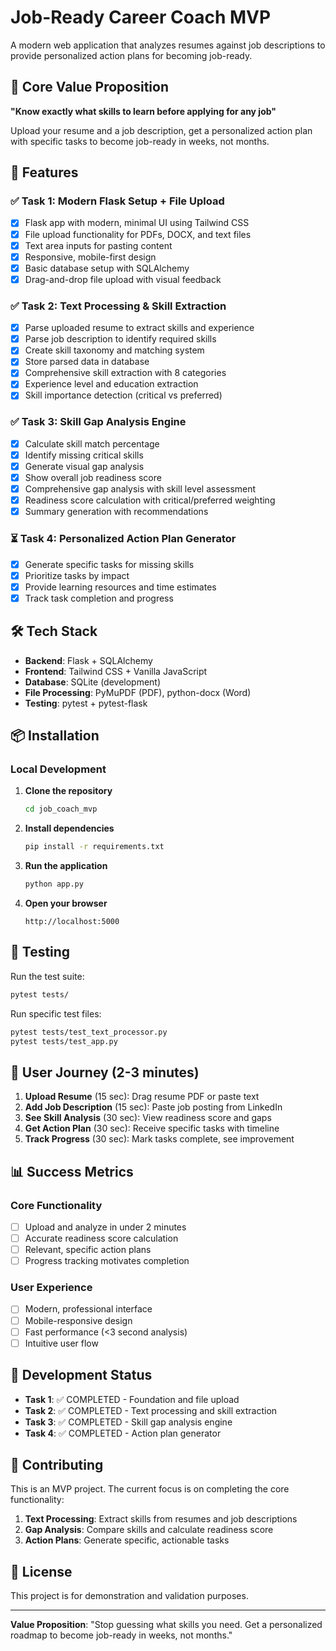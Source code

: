 # Job-Ready Career Coach MVP

A modern web application that analyzes resumes against job descriptions to provide personalized action plans for becoming job-ready.

## 🎯 Core Value Proposition

**"Know exactly what skills to learn before applying for any job"**

Upload your resume and a job description, get a personalized action plan with specific tasks to become job-ready in weeks, not months.

## 🚀 Features

### ✅ Task 1: Modern Flask Setup + File Upload 
- [x] Flask app with modern, minimal UI using Tailwind CSS
- [x] File upload functionality for PDFs, DOCX, and text files
- [x] Text area inputs for pasting content
- [x] Responsive, mobile-first design
- [x] Basic database setup with SQLAlchemy
- [x] Drag-and-drop file upload with visual feedback

### ✅ Task 2: Text Processing & Skill Extraction 
- [x] Parse uploaded resume to extract skills and experience
- [x] Parse job description to identify required skills
- [x] Create skill taxonomy and matching system
- [x] Store parsed data in database
- [x] Comprehensive skill extraction with 8 categories
- [x] Experience level and education extraction
- [x] Skill importance detection (critical vs preferred)

### ✅ Task 3: Skill Gap Analysis Engine 
- [x] Calculate skill match percentage
- [x] Identify missing critical skills
- [x] Generate visual gap analysis
- [x] Show overall job readiness score
- [x] Comprehensive gap analysis with skill level assessment
- [x] Readiness score calculation with critical/preferred weighting
- [x] Summary generation with recommendations

### ⏳ Task 4: Personalized Action Plan Generator 
- [x] Generate specific tasks for missing skills
- [x] Prioritize tasks by impact
- [x] Provide learning resources and time estimates
- [x] Track task completion and progress

## 🛠 Tech Stack

- **Backend**: Flask + SQLAlchemy
- **Frontend**: Tailwind CSS + Vanilla JavaScript
- **Database**: SQLite (development)
- **File Processing**: PyMuPDF (PDF), python-docx (Word)
- **Testing**: pytest + pytest-flask

## 📦 Installation

### Local Development

1. **Clone the repository**
   ```bash
   cd job_coach_mvp
   ```

2. **Install dependencies**
   ```bash
   pip install -r requirements.txt
   ```

3. **Run the application**
   ```bash
   python app.py
   ```

4. **Open your browser**
   ```
   http://localhost:5000
   ```


## 🧪 Testing

Run the test suite:
```bash
pytest tests/
```

Run specific test files:
```bash
pytest tests/test_text_processor.py
pytest tests/test_app.py
```

## 🔄 User Journey (2-3 minutes)

1. **Upload Resume** (15 sec): Drag resume PDF or paste text
2. **Add Job Description** (15 sec): Paste job posting from LinkedIn
3. **See Skill Analysis** (30 sec): View readiness score and gaps
4. **Get Action Plan** (30 sec): Receive specific tasks with timeline
5. **Track Progress** (30 sec): Mark tasks complete, see improvement


## 📊 Success Metrics

### Core Functionality
- [ ] Upload and analyze in under 2 minutes
- [ ] Accurate readiness score calculation
- [ ] Relevant, specific action plans
- [ ] Progress tracking motivates completion

### User Experience
- [ ] Modern, professional interface
- [ ] Mobile-responsive design
- [ ] Fast performance (<3 second analysis)
- [ ] Intuitive user flow

## 🚧 Development Status

- **Task 1**: ✅ COMPLETED - Foundation and file upload
- **Task 2**: ✅ COMPLETED - Text processing and skill extraction
- **Task 3**: ✅ COMPLETED - Skill gap analysis engine
- **Task 4**: ✅ COMPLETED - Action plan generator

## 🤝 Contributing

This is an MVP project. The current focus is on completing the core functionality:

1. **Text Processing**: Extract skills from resumes and job descriptions
2. **Gap Analysis**: Compare skills and calculate readiness score
3. **Action Plans**: Generate specific, actionable tasks

## 📝 License

This project is for demonstration and validation purposes.

---

**Value Proposition**: "Stop guessing what skills you need. Get a personalized roadmap to become job-ready in weeks, not months."
